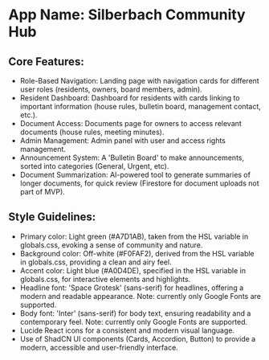 # **App Name**: Silberbach Community Hub

## Core Features:

- Role-Based Navigation: Landing page with navigation cards for different user roles (residents, owners, board members, admin).
- Resident Dashboard: Dashboard for residents with cards linking to important information (house rules, bulletin board, management contact, etc.).
- Document Access: Documents page for owners to access relevant documents (house rules, meeting minutes).
- Admin Management: Admin panel with user and access rights management.
- Announcement System: A 'Bulletin Board' to make announcements, sorted into categories (General, Urgent, etc).
- Document Summarization: AI-powered tool to generate summaries of longer documents, for quick review (Firestore for document uploads not part of MVP).

## Style Guidelines:

- Primary color: Light green (#A7D1AB), taken from the HSL variable in globals.css, evoking a sense of community and nature.
- Background color: Off-white (#F0FAF2), derived from the HSL variable in globals.css, providing a clean and airy feel.
- Accent color: Light blue (#A0D4DE), specified in the HSL variable in globals.css, for interactive elements and highlights.
- Headline font: 'Space Grotesk' (sans-serif) for headlines, offering a modern and readable appearance. Note: currently only Google Fonts are supported.
- Body font: 'Inter' (sans-serif) for body text, ensuring readability and a contemporary feel. Note: currently only Google Fonts are supported.
- Lucide React icons for a consistent and modern visual language.
- Use of ShadCN UI components (Cards, Accordion, Button) to provide a modern, accessible and user-friendly interface.
